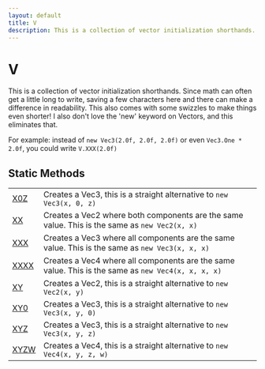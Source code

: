 ```yaml
---
layout: default
title: V
description: This is a collection of vector initialization shorthands. Since math can often get a little long to write, saving a few characters here and there can make a difference in readability. This also comes with some swizzles to make things even shorter! I also don't love the 'new' keyword on Vectors, and this eliminates that.  For example. instead of new Vec3(2.0f, 2.0f, 2.0f) or even Vec3.One * 2.0f, you could write V.XXX(2.0f)
---
```

# V

This is a collection of vector initialization shorthands.
Since math can often get a little long to write, saving a few
characters here and there can make a difference in readability. This
also comes with some swizzles to make things even shorter! I also
don't love the 'new' keyword on Vectors, and this eliminates that.

For example: instead of `new Vec3(2.0f, 2.0f, 2.0f)` or even
`Vec3.One * 2.0f`, you could write `V.XXX(2.0f)`





## Static Methods

|  |  |
|--|--|
|[X0Z]({{site.url}}/Pages/Reference/V/X0Z.html)|Creates a Vec3, this is a straight alternative to `new Vec3(x, 0, z)`|
|[XX]({{site.url}}/Pages/Reference/V/XX.html)|Creates a Vec2 where both components are the same value. This is the same as `new Vec2(x, x)`|
|[XXX]({{site.url}}/Pages/Reference/V/XXX.html)|Creates a Vec3 where all components are the same value. This is the same as `new Vec3(x, x, x)`|
|[XXXX]({{site.url}}/Pages/Reference/V/XXXX.html)|Creates a Vec4 where all components are the same value. This is the same as `new Vec4(x, x, x, x)`|
|[XY]({{site.url}}/Pages/Reference/V/XY.html)|Creates a Vec2, this is a straight alternative to `new Vec2(x, y)`|
|[XY0]({{site.url}}/Pages/Reference/V/XY0.html)|Creates a Vec3, this is a straight alternative to `new Vec3(x, y, 0)`|
|[XYZ]({{site.url}}/Pages/Reference/V/XYZ.html)|Creates a Vec3, this is a straight alternative to `new Vec3(x, y, z)`|
|[XYZW]({{site.url}}/Pages/Reference/V/XYZW.html)|Creates a Vec4, this is a straight alternative to `new Vec4(x, y, z, w)`|

